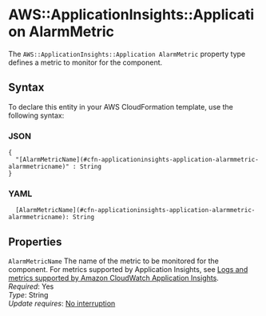 # AWS::ApplicationInsights::Application AlarmMetric<a name="aws-properties-applicationinsights-application-alarmmetric"></a>

The `AWS::ApplicationInsights::Application AlarmMetric` property type defines a metric to monitor for the component\.

## Syntax<a name="aws-properties-applicationinsights-application-alarmmetric-syntax"></a>

To declare this entity in your AWS CloudFormation template, use the following syntax:

### JSON<a name="aws-properties-applicationinsights-application-alarmmetric-syntax.json"></a>

```
{
  "[AlarmMetricName](#cfn-applicationinsights-application-alarmmetric-alarmmetricname)" : String
}
```

### YAML<a name="aws-properties-applicationinsights-application-alarmmetric-syntax.yaml"></a>

```
  [AlarmMetricName](#cfn-applicationinsights-application-alarmmetric-alarmmetricname): String
```

## Properties<a name="aws-properties-applicationinsights-application-alarmmetric-properties"></a>

`AlarmMetricName`  <a name="cfn-applicationinsights-application-alarmmetric-alarmmetricname"></a>
The name of the metric to be monitored for the component\. For metrics supported by Application Insights, see [Logs and metrics supported by Amazon CloudWatch Application Insights](https://docs.aws.amazon.com/AmazonCloudWatch/latest/monitoring/appinsights-logs-and-metrics.html)\.  
*Required*: Yes  
*Type*: String  
*Update requires*: [No interruption](https://docs.aws.amazon.com/AWSCloudFormation/latest/UserGuide/using-cfn-updating-stacks-update-behaviors.html#update-no-interrupt)
